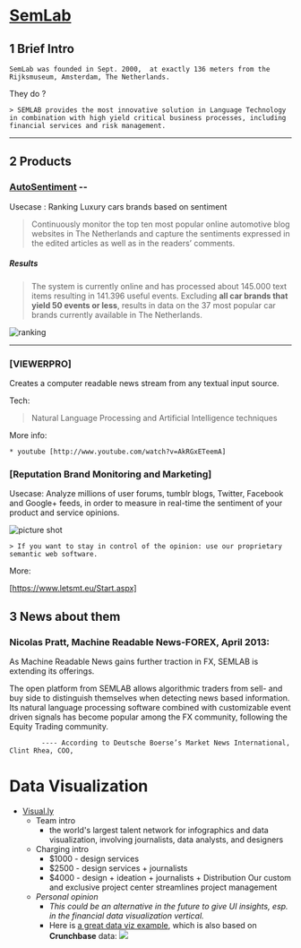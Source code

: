 [SemLab](http://www.semlab.nl/)
======


## 1 Brief Intro
  
	SemLab was founded in Sept. 2000,  at exactly 136 meters from the Rijksmuseum, Amsterdam, The Netherlands.

They do ? 
	
	> SEMLAB provides the most innovative solution in Language Technology in combination with high yield critical business processes, including financial services and risk management.




***

## 2 Products

### [AutoSentiment](http://autosentiment.semlab.nl/public/) --


Usecase : Ranking Luxury cars brands based on sentiment

> Continuously monitor the top ten most popular online automotive blog websites in The Netherlands and capture the sentiments expressed in the edited articles as well as in the readers’ comments.


##### Results

> The system is currently online and has processed about 145.000 text items resulting in 141.396 useful events. Excluding **all car brands that yield 50 events or less**, results in data on the 37 most popular car brands currently available in The Netherlands.

![ranking](http://ww1.sinaimg.cn/large/5810d07bjw1e7bkcyvpbjj21640he0x0.jpg)
***


### [VIEWERPRO]

Creates a computer readable news stream from any textual input source.

Tech: 

> Natural Language Processing and Artificial Intelligence techniques 

More info:
	
	* youtube [http://www.youtube.com/watch?v=AkRGxETeemA]

### [Reputation Brand Monitoring and Marketing]

Usecase: Analyze millions of user forums, tumblr blogs, Twitter, Facebook and Google+ feeds, in order to measure in real-time the sentiment of  your product and service opinions.

![picture shot](http://d1zjcuqflbd5k.cloudfront.net/files/acc_74196/Djxh?response-content-disposition=inline;%20filename=Djxh.jpg&Expires=1375692354&Signature=V4rfcp4D5UW50unRlqRyVS7vSnIJJHcukBBJGVfstaI0ThwxDqI9XyZM7W9bVmlEueUFZx5ZfXqVcgzwXw8usiaGyfr-HlVo368GDcFY2KGKka1DyV8hkQ4djnRxr2W8TiMZvHrwojUEPduKHTe003mDTMfMlyiWEk-aYc8cE6k_&Key-Pair-Id=APKAJTEIOJM3LSMN33SA)

	> If you want to stay in control of the opinion: use our proprietary semantic web software. 

More:

[https://www.letsmt.eu/Start.aspx]


## 3 News about them



### Nicolas Pratt, Machine Readable News-FOREX, April 2013:

As Machine Readable News gains further traction in FX, SEMLAB is extending its offerings.


The open platform from SEMLAB allows algorithmic traders from sell- and buy side to distinguish themselves when detecting news based information. Its natural language processing software combined with customizable event driven signals has become popular among the FX community, following the Equity Trading community.
    
            ---- According to Deutsche Boerse’s Market News International, Clint Rhea, COO,
			
Data Visualization
==========
* [Visual.ly](http://visual.ly/)
	* Team intro
		* the world's largest talent network for infographics and data visualization, involving journalists, data analysts, and designers
	* Charging intro
		* $1000 - design services
		* $2500 - design services + journalists 
		* $4000 - design + ideation + journalists + Distribution Our custom and exclusive project center streamlines project management
	* _Personal opinion_
		* _This could be an alternative in the future to give UI insights, esp. in the financial data visualization vertical._
		* Here is [a great data viz example](http://visual.ly/vizbox/startup-universe/, "The Startup Universe"), which is also based on __Crunchbase__ data:
		![](https://github.com/Henry2012/competitive_intelligence/blob/master/images/the_startup_universe.png)
		









